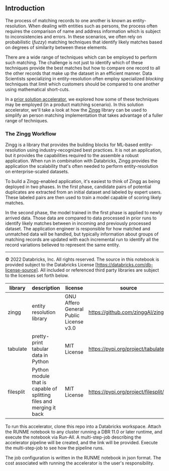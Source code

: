 ## Introduction

The process of matching records to one another is known as entity-resolution.  When dealing with entities such as persons, the process often requires the comparison of name and address information which is subject to inconsistencies and errors. In these scenarios, we often rely on probabilistic (*fuzzy*) matching techniques that identify likely matches based on degrees of similarity between these elements.

There are a wide range of techniques which can be employed to perform such matching.  The challenge is not just to identify which of these techniques provide the best matches but how to compare one record to all the other records that make up the dataset in an efficient manner.  Data Scientists specializing in entity-resolution often employ specialized *blocking* techniques that limit which customers should be compared to one another using mathematical short-cuts. 

In a [prior solution accelerator](https://databricks.com/blog/2021/05/24/machine-learning-based-item-matching-for-retailers-and-brands.html), we explored how some of these techniques may be employed (in a product matching scenario). In this solution accelerator, we'll take a look at how the [Zingg](https://github.com/zinggAI/zingg) library can be used to simplify an person matching implementation that takes advantage of a fuller range of techniques.

### The Zingg Workflow

Zingg is a library that provides the building blocks for ML-based entity-resolution using industry-recognized best practices.  It is not an application, but it provides the capabilities required to the assemble a robust application. When run in combination with Databricks, Zingg provides the application the scalability that's often needed to perform entity-resolution on enterprise-scaled datasets.

To build a Zingg-enabled application, it's easiest to think of Zingg as being deployed in two phases.  In the first phase, candidate pairs of potential duplicates are extracted from an initial dataset and labeled by expert users.  These labeled pairs are then used to train a model capable of scoring likely matches.

In the second phase, the model trained in the first phase is applied to newly arrived data.  Those data are compared to data processed in prior runs to identify likely matches between in incoming and previously processed dataset. The application engineer is responsible for how matched and unmatched data will be handled, but typically information about groups of matching records are updated with each incremental run to identify all the record variations believed to represent the same entity.
___

&copy; 2022 Databricks, Inc. All rights reserved. The source in this notebook is provided subject to the Databricks License [https://databricks.com/db-license-source].  All included or referenced third party libraries are subject to the licenses set forth below.

| library                                | description             | license    | source                                              |
|----------------------------------------|-------------------------|------------|-----------------------------------------------------|
| zingg                                  | entity resolution library | GNU Affero General Public License v3.0    | https://github.com/zinggAI/zingg/                       |
| tabulate | pretty-print tabular data in Python | MIT License | https://pypi.org/project/tabulate/ |
| filesplit | Python module that is capable of splitting files and merging it back | MIT License | https://pypi.org/project/filesplit/ |

To run this accelerator, clone this repo into a Databricks workspace. Attach the RUNME notebook to any cluster running a DBR 11.0 or later runtime, and execute the notebook via Run-All. A multi-step-job describing the accelerator pipeline will be created, and the link will be provided. Execute the multi-step-job to see how the pipeline runs.

The job configuration is written in the RUNME notebook in json format. The cost associated with running the accelerator is the user's responsibility.

